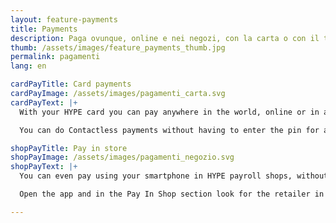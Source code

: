 ```yaml
---
layout: feature-payments
title: Payments
description: Paga ovunque, online e nei negozi, con la carta o con il tuo smartphone.
thumb: /assets/images/feature_payments_thumb.jpg
permalink: pagamenti
lang: en

cardPayTitle: Card payments
cardPayImage: /assets/images/pagamenti_carta.svg
cardPayText: |+
  With your HYPE card you can pay anywhere in the world, online or in all the stores that accepts the MasterCard circuit.

  You can do Contactless payments without having to enter the pin for amounts lesser than 25€ and for every transaction you receive a notification that warns you that the payment has been made.

shopPayTitle: Pay in store
shopPayImage: /assets/images/pagamenti_negozio.svg
shopPayText: |+
  You can even pay using your smartphone in HYPE payroll shops, without using cash or card.

  Open the app and in the Pay In Shop section look for the retailer in which you want make your purchase, enter the amount and that's it!

---
```

